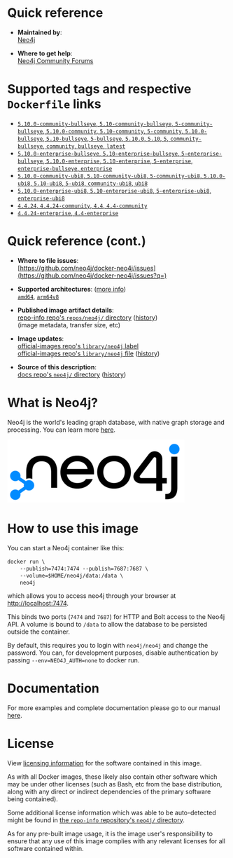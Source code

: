 <!--

********************************************************************************

WARNING:

    DO NOT EDIT "neo4j/README.md"

    IT IS AUTO-GENERATED

    (from the other files in "neo4j/" combined with a set of templates)

********************************************************************************

-->

# Quick reference

-	**Maintained by**:  
	[Neo4j](https://github.com/neo4j/docker-neo4j)

-	**Where to get help**:  
	[Neo4j Community Forums](https://community.neo4j.com)

# Supported tags and respective `Dockerfile` links

-	[`5.10.0-community-bullseye`, `5.10-community-bullseye`, `5-community-bullseye`, `5.10.0-community`, `5.10-community`, `5-community`, `5.10.0-bullseye`, `5.10-bullseye`, `5-bullseye`, `5.10.0`, `5.10`, `5`, `community-bullseye`, `community`, `bullseye`, `latest`](https://github.com/neo4j/docker-neo4j-publish/blob/08626d7514acb1cb0f6eab0993f26385165d701f/5.10.0/bullseye/community/Dockerfile)
-	[`5.10.0-enterprise-bullseye`, `5.10-enterprise-bullseye`, `5-enterprise-bullseye`, `5.10.0-enterprise`, `5.10-enterprise`, `5-enterprise`, `enterprise-bullseye`, `enterprise`](https://github.com/neo4j/docker-neo4j-publish/blob/08626d7514acb1cb0f6eab0993f26385165d701f/5.10.0/bullseye/enterprise/Dockerfile)
-	[`5.10.0-community-ubi8`, `5.10-community-ubi8`, `5-community-ubi8`, `5.10.0-ubi8`, `5.10-ubi8`, `5-ubi8`, `community-ubi8`, `ubi8`](https://github.com/neo4j/docker-neo4j-publish/blob/08626d7514acb1cb0f6eab0993f26385165d701f/5.10.0/ubi8/community/Dockerfile)
-	[`5.10.0-enterprise-ubi8`, `5.10-enterprise-ubi8`, `5-enterprise-ubi8`, `enterprise-ubi8`](https://github.com/neo4j/docker-neo4j-publish/blob/08626d7514acb1cb0f6eab0993f26385165d701f/5.10.0/ubi8/enterprise/Dockerfile)
-	[`4.4.24`, `4.4.24-community`, `4.4`, `4.4-community`](https://github.com/neo4j/docker-neo4j-publish/blob/9c6825e44cbf25790c31fb0c08dc9d15ad3824c5/4.4.24/bullseye/community/Dockerfile)
-	[`4.4.24-enterprise`, `4.4-enterprise`](https://github.com/neo4j/docker-neo4j-publish/blob/9c6825e44cbf25790c31fb0c08dc9d15ad3824c5/4.4.24/bullseye/enterprise/Dockerfile)

# Quick reference (cont.)

-	**Where to file issues**:  
	[https://github.com/neo4j/docker-neo4j/issues](https://github.com/neo4j/docker-neo4j/issues?q=)

-	**Supported architectures**: ([more info](https://github.com/docker-library/official-images#architectures-other-than-amd64))  
	[`amd64`](https://hub.docker.com/r/amd64/neo4j/), [`arm64v8`](https://hub.docker.com/r/arm64v8/neo4j/)

-	**Published image artifact details**:  
	[repo-info repo's `repos/neo4j/` directory](https://github.com/docker-library/repo-info/blob/master/repos/neo4j) ([history](https://github.com/docker-library/repo-info/commits/master/repos/neo4j))  
	(image metadata, transfer size, etc)

-	**Image updates**:  
	[official-images repo's `library/neo4j` label](https://github.com/docker-library/official-images/issues?q=label%3Alibrary%2Fneo4j)  
	[official-images repo's `library/neo4j` file](https://github.com/docker-library/official-images/blob/master/library/neo4j) ([history](https://github.com/docker-library/official-images/commits/master/library/neo4j))

-	**Source of this description**:  
	[docs repo's `neo4j/` directory](https://github.com/docker-library/docs/tree/master/neo4j) ([history](https://github.com/docker-library/docs/commits/master/neo4j))

# What is Neo4j?

Neo4j is the world's leading graph database, with native graph storage and processing. You can learn more [here](http://neo4j.com/developer).

![logo](https://raw.githubusercontent.com/docker-library/docs/56823e63d5b6dd7ddbb9d5d3c4a8947778055d8e/neo4j/logo.png)

# How to use this image

You can start a Neo4j container like this:

```console
docker run \
    --publish=7474:7474 --publish=7687:7687 \
    --volume=$HOME/neo4j/data:/data \
    neo4j
```

which allows you to access neo4j through your browser at [http://localhost:7474](http://localhost:7474).

This binds two ports (`7474` and `7687`) for HTTP and Bolt access to the Neo4j API. A volume is bound to `/data` to allow the database to be persisted outside the container.

By default, this requires you to login with `neo4j/neo4j` and change the password. You can, for development purposes, disable authentication by passing `--env=NEO4J_AUTH=none` to docker run.

# Documentation

For more examples and complete documentation please go to our manual [here](http://neo4j.com/docs/operations-manual/current/deployment/single-instance/docker/).

# License

View [licensing information](https://neo4j.com/licensing) for the software contained in this image.

As with all Docker images, these likely also contain other software which may be under other licenses (such as Bash, etc from the base distribution, along with any direct or indirect dependencies of the primary software being contained).

Some additional license information which was able to be auto-detected might be found in [the `repo-info` repository's `neo4j/` directory](https://github.com/docker-library/repo-info/tree/master/repos/neo4j).

As for any pre-built image usage, it is the image user's responsibility to ensure that any use of this image complies with any relevant licenses for all software contained within.
